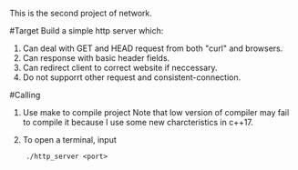 This is the second project of network.

#Target
Build a simple http server which:       
1. Can deal with GET and HEAD request from both "curl" and browsers.        
2. Can response with basic header fields.       
3. Can redirect client to correct website if neccessary.        
4. Do not supporrt other request and consistent-connection.     

#Calling
1. Use make to compile project
Note that low version of compiler may fail to compile it because I use some new charcteristics in c++17. 

2. To open a terminal, input       
```
    ./http_server <port>
```
